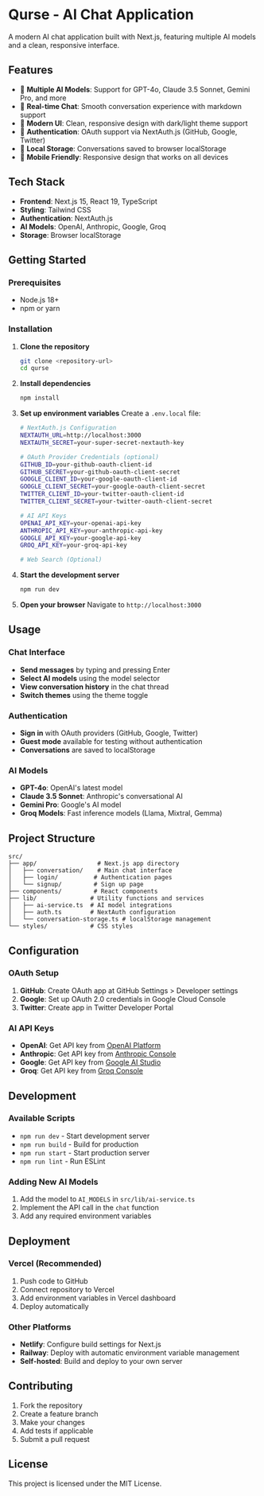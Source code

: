 # Qurse - AI Chat Application

A modern AI chat application built with Next.js, featuring multiple AI models and a clean, responsive interface.

## Features

- 🤖 **Multiple AI Models**: Support for GPT-4o, Claude 3.5 Sonnet, Gemini Pro, and more
- 💬 **Real-time Chat**: Smooth conversation experience with markdown support
- 🎨 **Modern UI**: Clean, responsive design with dark/light theme support
- 🔐 **Authentication**: OAuth support via NextAuth.js (GitHub, Google, Twitter)
- 💾 **Local Storage**: Conversations saved to browser localStorage
- 📱 **Mobile Friendly**: Responsive design that works on all devices

## Tech Stack

- **Frontend**: Next.js 15, React 19, TypeScript
- **Styling**: Tailwind CSS
- **Authentication**: NextAuth.js
- **AI Models**: OpenAI, Anthropic, Google, Groq
- **Storage**: Browser localStorage

## Getting Started

### Prerequisites

- Node.js 18+ 
- npm or yarn

### Installation

1. **Clone the repository**
   ```bash
   git clone <repository-url>
   cd qurse
   ```

2. **Install dependencies**
   ```bash
   npm install
   ```

3. **Set up environment variables**
   Create a `.env.local` file:
   ```bash
   # NextAuth.js Configuration
   NEXTAUTH_URL=http://localhost:3000
   NEXTAUTH_SECRET=your-super-secret-nextauth-key

   # OAuth Provider Credentials (optional)
   GITHUB_ID=your-github-oauth-client-id
   GITHUB_SECRET=your-github-oauth-client-secret
   GOOGLE_CLIENT_ID=your-google-oauth-client-id
   GOOGLE_CLIENT_SECRET=your-google-oauth-client-secret
   TWITTER_CLIENT_ID=your-twitter-oauth-client-id
   TWITTER_CLIENT_SECRET=your-twitter-oauth-client-secret

   # AI API Keys
   OPENAI_API_KEY=your-openai-api-key
   ANTHROPIC_API_KEY=your-anthropic-api-key
   GOOGLE_API_KEY=your-google-api-key
   GROQ_API_KEY=your-groq-api-key
   
   # Web Search (Optional)
   ```

4. **Start the development server**
   ```bash
   npm run dev
   ```

5. **Open your browser**
   Navigate to `http://localhost:3000`

## Usage

### Chat Interface
- **Send messages** by typing and pressing Enter
- **Select AI models** using the model selector
- **View conversation history** in the chat thread
- **Switch themes** using the theme toggle

### Authentication
- **Sign in** with OAuth providers (GitHub, Google, Twitter)
- **Guest mode** available for testing without authentication
- **Conversations** are saved to localStorage

### AI Models
- **GPT-4o**: OpenAI's latest model
- **Claude 3.5 Sonnet**: Anthropic's conversational AI
- **Gemini Pro**: Google's AI model
- **Groq Models**: Fast inference models (Llama, Mixtral, Gemma)

## Project Structure

```
src/
├── app/                 # Next.js app directory
│   ├── conversation/    # Main chat interface
│   ├── login/          # Authentication pages
│   └── signup/         # Sign up page
├── components/         # React components
├── lib/               # Utility functions and services
│   ├── ai-service.ts  # AI model integrations
│   ├── auth.ts        # NextAuth configuration
│   └── conversation-storage.ts # localStorage management
└── styles/            # CSS styles
```

## Configuration

### OAuth Setup
1. **GitHub**: Create OAuth app at GitHub Settings > Developer settings
2. **Google**: Set up OAuth 2.0 credentials in Google Cloud Console
3. **Twitter**: Create app in Twitter Developer Portal

### AI API Keys
- **OpenAI**: Get API key from [OpenAI Platform](https://platform.openai.com/)
- **Anthropic**: Get API key from [Anthropic Console](https://console.anthropic.com/)
- **Google**: Get API key from [Google AI Studio](https://aistudio.google.com/)
- **Groq**: Get API key from [Groq Console](https://console.groq.com/)

## Development

### Available Scripts
- `npm run dev` - Start development server
- `npm run build` - Build for production
- `npm run start` - Start production server
- `npm run lint` - Run ESLint

### Adding New AI Models
1. Add the model to `AI_MODELS` in `src/lib/ai-service.ts`
2. Implement the API call in the `chat` function
3. Add any required environment variables

## Deployment

### Vercel (Recommended)
1. Push code to GitHub
2. Connect repository to Vercel
3. Add environment variables in Vercel dashboard
4. Deploy automatically

### Other Platforms
- **Netlify**: Configure build settings for Next.js
- **Railway**: Deploy with automatic environment variable management
- **Self-hosted**: Build and deploy to your own server

## Contributing

1. Fork the repository
2. Create a feature branch
3. Make your changes
4. Add tests if applicable
5. Submit a pull request

## License

This project is licensed under the MIT License.


